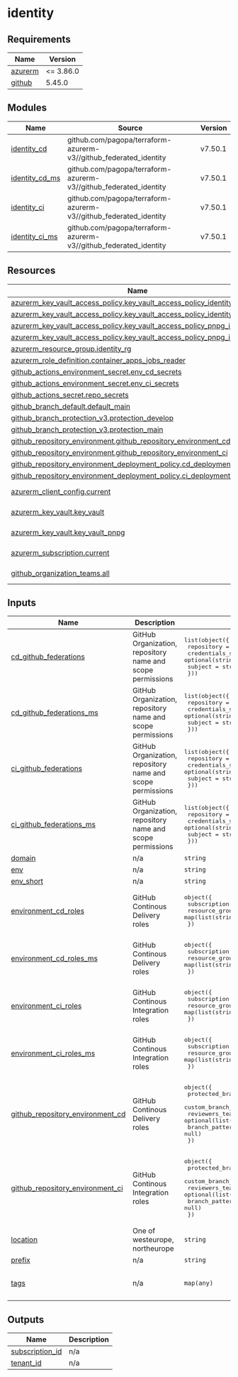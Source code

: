 # identity

<!-- BEGINNING OF PRE-COMMIT-TERRAFORM DOCS HOOK -->
## Requirements

| Name | Version |
|------|---------|
| <a name="requirement_azurerm"></a> [azurerm](#requirement\_azurerm) | <= 3.86.0 |
| <a name="requirement_github"></a> [github](#requirement\_github) | 5.45.0 |

## Modules

| Name | Source | Version |
|------|--------|---------|
| <a name="module_identity_cd"></a> [identity\_cd](#module\_identity\_cd) | github.com/pagopa/terraform-azurerm-v3//github_federated_identity | v7.50.1 |
| <a name="module_identity_cd_ms"></a> [identity\_cd\_ms](#module\_identity\_cd\_ms) | github.com/pagopa/terraform-azurerm-v3//github_federated_identity | v7.50.1 |
| <a name="module_identity_ci"></a> [identity\_ci](#module\_identity\_ci) | github.com/pagopa/terraform-azurerm-v3//github_federated_identity | v7.50.1 |
| <a name="module_identity_ci_ms"></a> [identity\_ci\_ms](#module\_identity\_ci\_ms) | github.com/pagopa/terraform-azurerm-v3//github_federated_identity | v7.50.1 |

## Resources

| Name | Type |
|------|------|
| [azurerm_key_vault_access_policy.key_vault_access_policy_identity_cd](https://registry.terraform.io/providers/hashicorp/azurerm/latest/docs/resources/key_vault_access_policy) | resource |
| [azurerm_key_vault_access_policy.key_vault_access_policy_identity_ci](https://registry.terraform.io/providers/hashicorp/azurerm/latest/docs/resources/key_vault_access_policy) | resource |
| [azurerm_key_vault_access_policy.key_vault_access_policy_pnpg_identity_cd](https://registry.terraform.io/providers/hashicorp/azurerm/latest/docs/resources/key_vault_access_policy) | resource |
| [azurerm_key_vault_access_policy.key_vault_access_policy_pnpg_identity_ci](https://registry.terraform.io/providers/hashicorp/azurerm/latest/docs/resources/key_vault_access_policy) | resource |
| [azurerm_resource_group.identity_rg](https://registry.terraform.io/providers/hashicorp/azurerm/latest/docs/resources/resource_group) | resource |
| [azurerm_role_definition.container_apps_jobs_reader](https://registry.terraform.io/providers/hashicorp/azurerm/latest/docs/resources/role_definition) | resource |
| [github_actions_environment_secret.env_cd_secrets](https://registry.terraform.io/providers/integrations/github/5.45.0/docs/resources/actions_environment_secret) | resource |
| [github_actions_environment_secret.env_ci_secrets](https://registry.terraform.io/providers/integrations/github/5.45.0/docs/resources/actions_environment_secret) | resource |
| [github_actions_secret.repo_secrets](https://registry.terraform.io/providers/integrations/github/5.45.0/docs/resources/actions_secret) | resource |
| [github_branch_default.default_main](https://registry.terraform.io/providers/integrations/github/5.45.0/docs/resources/branch_default) | resource |
| [github_branch_protection_v3.protection_develop](https://registry.terraform.io/providers/integrations/github/5.45.0/docs/resources/branch_protection_v3) | resource |
| [github_branch_protection_v3.protection_main](https://registry.terraform.io/providers/integrations/github/5.45.0/docs/resources/branch_protection_v3) | resource |
| [github_repository_environment.github_repository_environment_cd](https://registry.terraform.io/providers/integrations/github/5.45.0/docs/resources/repository_environment) | resource |
| [github_repository_environment.github_repository_environment_ci](https://registry.terraform.io/providers/integrations/github/5.45.0/docs/resources/repository_environment) | resource |
| [github_repository_environment_deployment_policy.cd_deployment_policy](https://registry.terraform.io/providers/integrations/github/5.45.0/docs/resources/repository_environment_deployment_policy) | resource |
| [github_repository_environment_deployment_policy.ci_deployment_policy](https://registry.terraform.io/providers/integrations/github/5.45.0/docs/resources/repository_environment_deployment_policy) | resource |
| [azurerm_client_config.current](https://registry.terraform.io/providers/hashicorp/azurerm/latest/docs/data-sources/client_config) | data source |
| [azurerm_key_vault.key_vault](https://registry.terraform.io/providers/hashicorp/azurerm/latest/docs/data-sources/key_vault) | data source |
| [azurerm_key_vault.key_vault_pnpg](https://registry.terraform.io/providers/hashicorp/azurerm/latest/docs/data-sources/key_vault) | data source |
| [azurerm_subscription.current](https://registry.terraform.io/providers/hashicorp/azurerm/latest/docs/data-sources/subscription) | data source |
| [github_organization_teams.all](https://registry.terraform.io/providers/integrations/github/5.45.0/docs/data-sources/organization_teams) | data source |

## Inputs

| Name | Description | Type | Default | Required |
|------|-------------|------|---------|:--------:|
| <a name="input_cd_github_federations"></a> [cd\_github\_federations](#input\_cd\_github\_federations) | GitHub Organization, repository name and scope permissions | <pre>list(object({<br>    repository        = string<br>    credentials_scope = optional(string, "environment")<br>    subject           = string<br>  }))</pre> | n/a | yes |
| <a name="input_cd_github_federations_ms"></a> [cd\_github\_federations\_ms](#input\_cd\_github\_federations\_ms) | GitHub Organization, repository name and scope permissions | <pre>list(object({<br>    repository        = string<br>    credentials_scope = optional(string, "environment")<br>    subject           = string<br>  }))</pre> | n/a | yes |
| <a name="input_ci_github_federations"></a> [ci\_github\_federations](#input\_ci\_github\_federations) | GitHub Organization, repository name and scope permissions | <pre>list(object({<br>    repository        = string<br>    credentials_scope = optional(string, "environment")<br>    subject           = string<br>  }))</pre> | n/a | yes |
| <a name="input_ci_github_federations_ms"></a> [ci\_github\_federations\_ms](#input\_ci\_github\_federations\_ms) | GitHub Organization, repository name and scope permissions | <pre>list(object({<br>    repository        = string<br>    credentials_scope = optional(string, "environment")<br>    subject           = string<br>  }))</pre> | n/a | yes |
| <a name="input_domain"></a> [domain](#input\_domain) | n/a | `string` | `"infra"` | no |
| <a name="input_env"></a> [env](#input\_env) | n/a | `string` | n/a | yes |
| <a name="input_env_short"></a> [env\_short](#input\_env\_short) | n/a | `string` | n/a | yes |
| <a name="input_environment_cd_roles"></a> [environment\_cd\_roles](#input\_environment\_cd\_roles) | GitHub Continous Delivery roles | <pre>object({<br>    subscription    = list(string)<br>    resource_groups = map(list(string))<br>  })</pre> | n/a | yes |
| <a name="input_environment_cd_roles_ms"></a> [environment\_cd\_roles\_ms](#input\_environment\_cd\_roles\_ms) | GitHub Continous Delivery roles | <pre>object({<br>    subscription    = list(string)<br>    resource_groups = map(list(string))<br>  })</pre> | n/a | yes |
| <a name="input_environment_ci_roles"></a> [environment\_ci\_roles](#input\_environment\_ci\_roles) | GitHub Continous Integration roles | <pre>object({<br>    subscription    = list(string)<br>    resource_groups = map(list(string))<br>  })</pre> | n/a | yes |
| <a name="input_environment_ci_roles_ms"></a> [environment\_ci\_roles\_ms](#input\_environment\_ci\_roles\_ms) | GitHub Continous Integration roles | <pre>object({<br>    subscription    = list(string)<br>    resource_groups = map(list(string))<br>  })</pre> | n/a | yes |
| <a name="input_github_repository_environment_cd"></a> [github\_repository\_environment\_cd](#input\_github\_repository\_environment\_cd) | GitHub Continous Delivery roles | <pre>object({<br>    protected_branches     = bool<br>    custom_branch_policies = bool<br>    reviewers_teams        = optional(list(string), [])<br>    branch_pattern         = optional(string, null)<br>  })</pre> | n/a | yes |
| <a name="input_github_repository_environment_ci"></a> [github\_repository\_environment\_ci](#input\_github\_repository\_environment\_ci) | GitHub Continous Integration roles | <pre>object({<br>    protected_branches     = bool<br>    custom_branch_policies = bool<br>    reviewers_teams        = optional(list(string), [])<br>    branch_pattern         = optional(string, null)<br>  })</pre> | n/a | yes |
| <a name="input_location"></a> [location](#input\_location) | One of westeurope, northeurope | `string` | n/a | yes |
| <a name="input_prefix"></a> [prefix](#input\_prefix) | n/a | `string` | n/a | yes |
| <a name="input_tags"></a> [tags](#input\_tags) | n/a | `map(any)` | <pre>{<br>  "CreatedBy": "Terraform"<br>}</pre> | no |

## Outputs

| Name | Description |
|------|-------------|
| <a name="output_subscription_id"></a> [subscription\_id](#output\_subscription\_id) | n/a |
| <a name="output_tenant_id"></a> [tenant\_id](#output\_tenant\_id) | n/a |
<!-- END OF PRE-COMMIT-TERRAFORM DOCS HOOK -->
